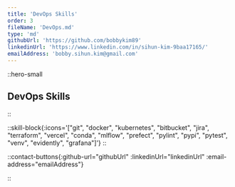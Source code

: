 ```yaml
---
title: 'DevOps Skills'
order: 3
fileName: 'DevOps.md'
type: 'md'
githubUrl: 'https://github.com/bobbykim89'
linkedinUrl: 'https://www.linkedin.com/in/sihun-kim-9baa17165/'
emailAddress: 'bobby.sihun.kim@gmail.com'
---
```


::hero-small

## DevOps Skills

::

::skill-block{:icons='["git", "docker", "kubernetes", "bitbucket", "jira", "terraform", "vercel", "conda", "mlflow", "prefect", "pylint", "pypi", "pytest", "venv", "evidently", "grafana"]'}
::

::contact-buttons{:github-url="githubUrl" :linkedinUrl="linkedinUrl" :email-address="emailAddress"}

::
